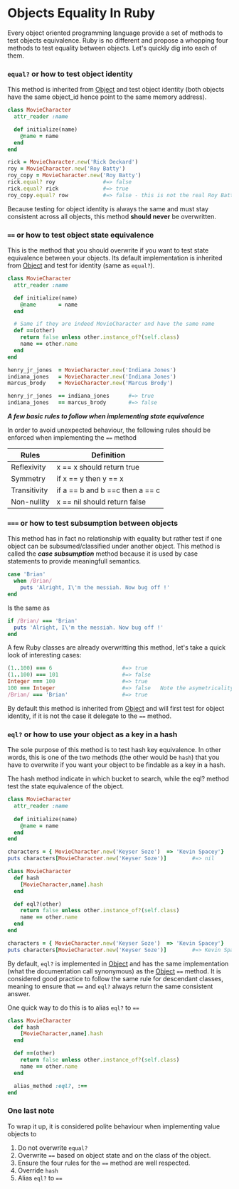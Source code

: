 # Objects Equality In Ruby 

Every object oriented programming language provide a set of methods to test objects equivalence. 
Ruby is no different and propose a whopping four methods to test equality between objects. 
Let's quickly dig into each of them. 

### `equal?` or how to test object identity

This method is inherited from [Object](https://ruby-doc.org/core-2.4.1/Object.html#method-i-eql-3F) and test object identity (both objects have the same object_id hence point to the same memory address).

```ruby
class MovieCharacter
  attr_reader :name

  def initialize(name)
    @name = name
  end
end

rick = MovieCharacter.new('Rick Deckard')
roy = MovieCharacter.new('Roy Batty')
roy_copy = MovieCharacter.new('Roy Batty')
rick.equal? roy               #=> false
rick.equal? rick              #=> true
roy_copy.equal? row           #=> false - this is not the real Roy Batty!
````

Because testing for object identity is always the same and must stay consistent across all objects,
this method **should never** be overwritten.

### `==` or how to test object state equivalence

This is the method that you should overwrite if you want to test state equivalence between your objects. Its default implementation is inherited from [Object](https://ruby-doc.org/core-2.4.1/Object.html#method-i-eql-3Fis) and test for identity (same as `equal?`).

```ruby
class MovieCharacter
  attr_reader :name

  def initialize(name)
    @name       = name
  end

  # Same if they are indeed MovieCharacter and have the same name
  def ==(other)
    return false unless other.instance_of?(self.class)
    name == other.name
  end
end

henry_jr_jones  = MovieCharacter.new('Indiana Jones')
indiana_jones   = MovieCharacter.new('Indiana Jones')
marcus_brody    = MovieCharacter.new('Marcus Brody')

henry_jr_jones  == indiana_jones      #=> true
indiana_jones   == marcus_brody       #=> false
```

***A few basic rules to follow when implementing state equivalence***

In order to avoid unexpected behaviour, the following rules should be enforced when implementing the `==` method

| Rules         | Definition
| ------------- |-------------
| Reflexivity   | x == x should return true
| Symmetry      | if x == y then y == x
| Transitivity  | if a == b and b ==c then a == c
| Non-nullity   | x == nil should return false

### `===` or how to test subsumption between objects

This method has in fact no relationship with equality but rather test if one object can be subsumed/classified under another object. This method is called the ***case subsumption*** method because it is used by case statements to provide meaningfull semantics.

```ruby
case 'Brian'
  when /Brian/
    puts 'Alright, I\'m the messiah. Now bug off !'
end 
```

Is the same as 
```ruby
if /Brian/ === 'Brian'
  puts 'Alright, I\'m the messiah. Now bug off !'
end 
```

A few Ruby classes are already overwritting this method, let's take a quick look of interesting cases:

```ruby
(1..100) === 6                      #=> true
(1..100) === 101                    #=> false
Integer === 100                     #=> true
100 === Integer                     #=> false   Note the asymetricality here
/Brian/ === 'Brian'                 #=> true
```

By default this method is inherited from [Object](https://ruby-doc.org/core-2.4.1/Object.html#method-i-3D-3D-3D) and will first test for object identity, if it is not the case it delegate to the `==` method.

### `eql?` or how to use your object as a key in a hash 

The sole purpose of this method is to test hash key equivalence. In other words, this is one of the two methods (the other would be `hash`) that you have to overwrite if you want your object to be findable as a key in a hash. 

The hash method indicate in which bucket to search, while the eql? method test the state equivalence of the object. 

```ruby
class MovieCharacter
  attr_reader :name
  
  def initialize(name)
    @name = name
  end
end

characters = { MovieCharacter.new('Keyser Soze')  => 'Kevin Spacey'} 
puts characters[MovieCharacter.new('Keyser Soze')]        #=> nil

class MovieCharacter
  def hash
    [MovieCharacter,name].hash
  end 

  def eql?(other)
    return false unless other.instance_of?(self.class)
    name == other.name
  end 
end 

characters = { MovieCharacter.new('Keyser Soze')  => 'Kevin Spacey'} 
puts characters[MovieCharacter.new('Keyser Soze')]        #=> Kevin Spacey
```
 
By default, `eql?` is implemented in [Object](https://ruby-doc.org/core-2.4.1/Object.html#method-i-eql-3Fis) and has the same implementation (what the documentation call synonymous) as the [Object](https://ruby-doc.org/core-2.4.1/Object.html#method-i-eql-3Fis) `==` method. It is considered good practice to follow the same rule for descendant classes, meaning to ensure that `==` and `eql?` always return the same consistent answer. 

One quick way to do this is to alias `eql?` to `==`  

```ruby
class MovieCharacter
  def hash
    [MovieCharacter,name].hash
  end 

  def ==(other)
    return false unless other.instance_of?(self.class)
    name == other.name
  end 

  alias_method :eql?, :==
end 
```

### One last note 

To wrap it up, it is considered polite behaviour when implementing value objects to 

1. Do not overwrite `equal?`
2. Overwrite `==` based on object state and on the class of the object. 
3. Ensure the four rules for the `==` method are well respected.  
4. Override `hash`  
5. Alias `eql?` to `==` 
